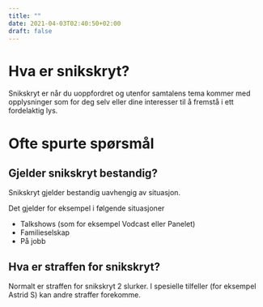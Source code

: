 ```yaml
---
title: ""
date: 2021-04-03T02:40:50+02:00
draft: false
---
```


# Hva er snikskryt?

Snikskryt er når du uoppfordret og utenfor samtalens tema kommer med opplysninger som for deg selv eller dine interesser til å fremstå i ett fordelaktig lys.

# Ofte spurte spørsmål

## Gjelder snikskryt bestandig?
Snikskryt gjelder bestandig uavhengig av situasjon. 

Det gjelder for eksempel i følgende situasjoner

- Talkshows (som for eksempel Vodcast eller Panelet)
- Familieselskap
- På jobb

## Hva er straffen for snikskryt?
Normalt er straffen for snikskryt 2 slurker. I spesielle tilfeller (for eksempel Astrid S) kan andre straffer forekomme.